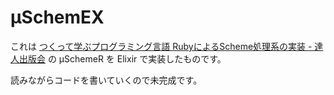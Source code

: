 # μSchemEX

これは [つくって学ぶプログラミング言語 RubyによるScheme処理系の実装 - 達人出版会](https://tatsu-zine.com/books/scheme-in-ruby) の μSchemeR を Elixir で実装したものです。

読みながらコードを書いていくので未完成です。
